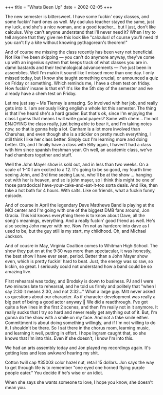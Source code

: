 +++
title = "Whats Been Up"
date = 2002-02-05
+++

The new semester is bittersweet. I have some fuckin' easy classes, and some fuckin' hard ones as well. My caclulus teacher stayed the same, just my luck, and she's a nice woman, and a good teacher&#8230; but I just, don't like calculus. Why can't anyone understand that I'll never need it? When I try to tell anyone that they give me this look like "calculus! of course you'll need it! you can't fly a kite without knowing pythagorean's theorem!"

And of course me missing the class recently has been very not beneficial. Not like I've been skipping &#8212; you can't do anymore anyway, they've come up with an ingenius system that keeps track of what classes you are in. damn bastards and their technological advancements &#8212; I've just been in assemblies. Well I'm makin it sound like I missed more than one day. I only missed today, but I know she taught something crucial, or announced a quiz on Friday or something. Which reminds me, I have a chem test on friday. How fuckin' insane is that eh? It's like the 5th day of the semester and we already have a chem test on Friday.

Let me just say &#8211; Ms Tierney is amazing. So involved with her job, and really gets into it. I am seriously liking english a whole lot this semester. The thing is that I've heard she's a hard grader. But that's ok, since I'm enjoying the class I guess that means I will write good papers? Same with chem&#8230; I'm not ENJOYING the class really, just being able to bear it, and I'm taking notes now, so that is gonna help a lot. Canham is a lot more involved than Charuhas, and even though she is a stickler on pretty much everything, I still think I like her class better. Simply cuz I'm learning more and doing better. Oh, and I finally have a class with Billy again, I haven't had a class with him since spanish freshman year. Oh well, an academic class, we've had chambers together and stuff.

Well the John Mayer show is sold out, and in less than two weeks. On a scale of 1-10 I am excited to a 12. It's going to be so good, my fourth time seeing John, and 3rd time seeing Laura, who'll be at the show &#8230; hanging out with her is heaven, and so is john mayer, so I think this might be one of those paradoxical have-your-cake-and-eat-it-too sorta deals. And like, then take a hot bath for 4 hours. With salts. Like on friends, what a fuckin funny episode.

And of course in April the legendary Dave Matthews Band is playing at the MCI center and I'm going with one of the biggest DMB fans around, Jon Gracia. This kid knows everything there is to know about Dave, all the song's meanings, everything. And a really fuckin' good friend as well. He's also seeing John mayer with me. Now I'm not as hardcore into dave as I used to be, but the guy still is my start, my childhood. Oh, and Michael Jackson.

And of cousre in May, Virginia Coaltion comes to Whitman High School. The show they put on at the 9:30 was more than spectacular, it was honestly, the best show I have ever seen, period. Better than a John Mayer show even, which is pretty fuckin' hard to beat. Just, the energy was so raw, so kickin, so great. I seriously could not understand how a band could be so amazing live.

First rehearsal was today, and Brodsky is down to business. PJ and I were two minutes late to rehearsal, and he told us firmly and politely that "when I say 2:30 it means 2:30, and not 2:32&#8230;" What a large guy. Mitt never asked us questions about our character. As if character development was really a big part of being a good actor anyway 🙂 We did a readthrough. I've got quite a few lines in the first 2 scenes, and then I'm really not in it anymore. It really sucks that I try so hard and never really get anything out of it. But, I'm gonna do the show with a smile on my face. And not a fake smile either. Committment is about doing something willingly, and if I'm not willing to do it, I shouldn't be there. So I sat there in the chorus room, learning music, and learning it well, putting in effort. I hope Ingram caught that, so she knows that I'm into this. Even if she doesn't, I know I'm into this.

We had an arts assembly today and Jon played my recordings again. It's getting less and less awkward hearing my shit.

Cotton twill cap #35003 color hazel nut, retail 15 dollars. Jon says the way to get through life is to remember "one eyed one horned flying purple people eater." You decide if he's wise or an idiot.

When she says she wants someone to love, I hope you know, she doesn't mean you.